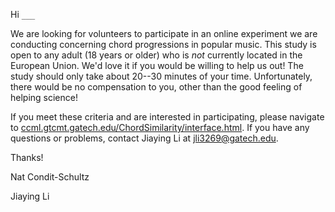 Hi `___`

We are looking for volunteers to participate in an online experiment we are conducting concerning chord progressions in popular music.
This study is open to any adult (18 years or older) who is *not* currently located in the European Union.
We'd love it if you would be willing to help us out!
The study should only take about 20--30 minutes of your time.
Unfortunately, there would be no compensation to you, other than the good feeling of helping science!

If you meet these criteria and are interested in participating, please navigate to [ccml.gtcmt.gatech.edu/ChordSimilarity/interface.html](https://ccml.gtcmt.gatech.edu/ChordSimilarity/interface.html).
If you have any questions or problems, contact Jiaying Li at [jli3269@gatech.edu](mailto:jli3269@gatech.edu).

Thanks!

Nat Condit-Schultz 

Jiaying Li





